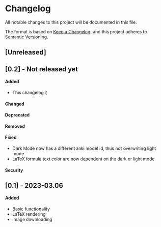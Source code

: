 # Changelog

All notable changes to this project will be documented in this file.

The format is based on [Keep a Changelog](https://keepachangelog.com/en/1.0.0/),
and this project adheres to [Semantic Versioning](https://semver.org/spec/v2.0.0.html).

## [Unreleased]

## [0.2] - Not released yet

#### Added
- This changelog :)
#### Changed
#### Deprecated
#### Removed
#### Fixed
- Dark Mode now has a different anki model id, thus not overwriting light mode
- LaTeX formula text color are now dependent on the dark or light mode
#### Security

## [0.1] - 2023-03.06

#### Added
- Basic functionality
- LaTeX rendering
- image downloading
